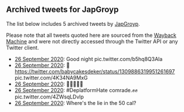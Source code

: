 ## Archived tweets for JapGroyp

The list below includes 5 archived tweets by
[JapGroyp](https://twitter.com/JapGroyp).

Please note that all tweets quoted here are sourced from the
[Wayback Machine](https://web.archive.org) and were not directly accessed through the Twitter API or
any Twitter client.

* [26 September 2020](https://web.archive.org/web/20200926172610/https://twitter.com/JapGroyp/status/1309899215930236929): Good night pic.twitter.com/b5hq8Q3Ala <!--1309899215930236929-->
* [26 September 2020](https://web.archive.org/web/20200926173749/https://twitter.com/JapGroyp/status/1309887455118548993): 🤫  https://twitter.com/babycakesdeker/status/1309886319951261697  pic.twitter.com/4K34NA9MxG <!--1309887455118548993-->
* [26 September 2020](https://web.archive.org/web/20200926173722/https://twitter.com/JapGroyp/status/1309885903666470912): 🤣🤣🤣🤣🖕 <!--1309885903666470912-->
* [26 September 2020](https://web.archive.org/web/20200926162246/https://twitter.com/JapGroyp/status/1309884152838156293): #DeplatformHate  comrade.✊✊ pic.twitter.com/4ZWsqLDvlp <!--1309884152838156293-->
* [26 September 2020](https://web.archive.org/web/20200926173959/https://twitter.com/JapGroyp/status/1309874145451073538): Where's the lie in the 50 cal? <!--1309874145451073538-->
